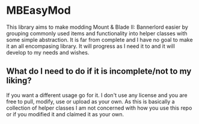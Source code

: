 ﻿# MBEasyMod

This library aims to make modding Mount & Blade II: Bannerlord easier by grouping commonly used items and functionality into helper classes with some simple abstraction.
It is far from complete and I have no goal to make it an all encompasing library. It will progress as I need it to and it will develop to my needs and wishes.

## What do I need to do if it is incomplete/not to my liking?

If you want a different usage go for it. I don't use any license and you are free to pull, modify, use or upload as your own.
As this is basically a collection of helper classes I am not concerned with how you use this repo or if you modified it and claimed it as your own.